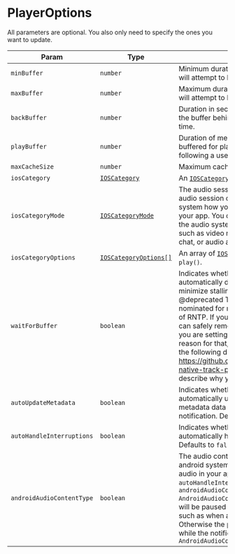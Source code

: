 # PlayerOptions

All parameters are optional. You also only need to specify the ones you want to update.

| Param                     | Type                                                           | Description                                                                                                                                                                                                                                                                                                                                                                                                                                                                                                     | Android | iOS |
| ------------------------- | -------------------------------------------------------------- | --------------------------------------------------------------------------------------------------------------------------------------------------------------------------------------------------------------------------------------------------------------------------------------------------------------------------------------------------------------------------------------------------------------------------------------------------------------------------------------------------------------- | ------- | --- |
| `minBuffer`               | `number`                                                       | Minimum duration of media that the player will attempt to buffer in seconds.                                                                                                                                                                                                                                                                                                                                                                                                                                    | ✅      | ✅  |
| `maxBuffer`               | `number`                                                       | Maximum duration of media that the player will attempt to buffer in seconds.                                                                                                                                                                                                                                                                                                                                                                                                                                    | ✅      | ❌  |
| `backBuffer`              | `number`                                                       | Duration in seconds that should be kept in the buffer behind the current playhead time.                                                                                                                                                                                                                                                                                                                                                                                                                         | ✅      | ❌  |
| `playBuffer`              | `number`                                                       | Duration of media in seconds that must be buffered for playback to start or resume following a user action such as a seek.                                                                                                                                                                                                                                                                                                                                                                                      | ✅      | ❌  |
| `maxCacheSize`            | `number`                                                       | Maximum cache size in kilobytes.                                                                                                                                                                                                                                                                                                                                                                                                                                                                                | ✅      | ❌  |
| `iosCategory`             | [`IOSCategory`](../constants/ios-category.md)                  | An [`IOSCategory`](../constants/ios-category.md). Sets on `play()`.                                                                                                                                                                                                                                                                                                                                                                                                                                             | ❌      | ✅  |
| `iosCategoryMode`         | [`IOSCategoryMode`](../constants/ios-category-mode.md)         | The audio session mode, together with the audio session category, indicates to the system how you intend to use audio in your app. You can use a mode to configure the audio system for specific use cases such as video recording, voice or video chat, or audio analysis. Sets on `play()`.                                                                                                                                                                                                                   | ❌      | ✅  |
| `iosCategoryOptions`      | [`IOSCategoryOptions[]`](../constants/ios-category-options.md) | An array of [`IOSCategoryOptions`](../constants/ios-category-options.md). Sets on `play()`.                                                                                                                                                                                                                                                                                                                                                                                                                     | ❌      | ✅  |
| `waitForBuffer`           | `boolean`                                                      | Indicates whether the player should automatically delay playback in order to minimize stalling. Defaults to `true`. @deprecated This option has been nominated for removal in a future version of RNTP. If you have this set to `true`, you can safely remove this from the options. If you are setting this to `false` and have a reason for that, please post a comment in the following discussion: https://github.com/doublesymmetry/react-native-track-player/pull/1695 and describe why you are doing so. | ✅      | ✅  |
| `autoUpdateMetadata`      | `boolean`                                                      | Indicates whether the player should automatically update now playing metadata data in control center / notification. Defaults to `true`.                                                                                                                                                                                                                                                                                                                                                                        | ✅      | ✅  |
| `autoHandleInterruptions` | `boolean`                                                      | Indicates whether the player should automatically handle audio interruptions. Defaults to `false`.                                                                                                                                                                                                                                                                                                                                                                                                              | ✅      | ✅  |
| `androidAudioContentType` | `boolean`                                                      | The audio content type indicates to the android system how you intend to use audio in your app. With `autoHandleInterruptions: true` and `androidAudioContentType: AndroidAudioContentType.Speech`, the audio will be paused during short interruptions, such as when a message arrives. Otherwise the playback volume is reduced while the notification is playing. Defaults to `AndroidAudioContentType.Music`                                                                                                | ✅      | ❌  |
